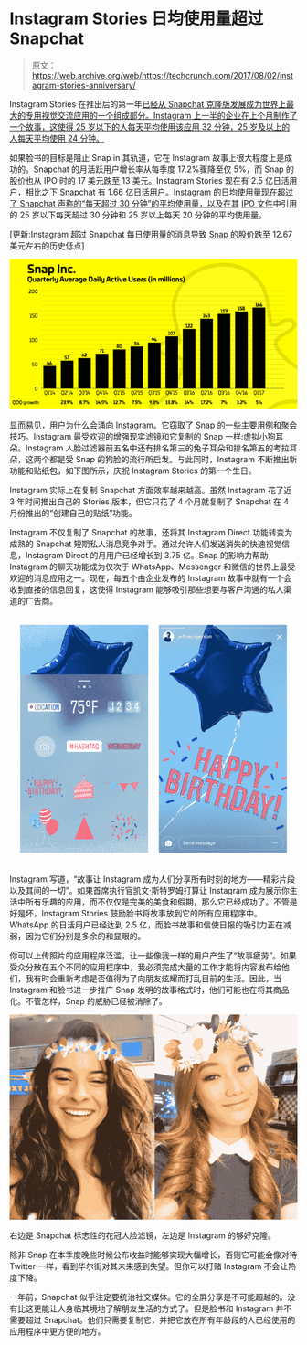 # Instagram Stories 日均使用量超过 Snapchat 

> 原文：<https://web.archive.org/web/https://techcrunch.com/2017/08/02/instagram-stories-anniversary/>

Instagram Stories 在推出后的第一年[已经从 Snapchat 克隆版发展成为世界上最大的专用视觉交流应用的一个组成部分。Instagram 上一半的企业在上个月制作了一个故事，这使得 25 岁以下的人每天平均使用该应用 32 分钟，25 岁及以上的人每天平均使用 24 分钟。](https://web.archive.org/web/20230306005824/https://instagram-press.com/blog/2017/08/02/celebrating-one-year-of-instagram-stories/)

如果脸书的目标是阻止 Snap in 其轨道，它在 Instagram 故事上很大程度上是成功的。Snapchat 的月活跃用户增长率从每季度 17.2%骤降至仅 5%，而 Snap 的股价也从 IPO 时的 17 美元跌至 13 美元。Instagram Stories 现在有 2.5 亿日活用户，相比之下 [Snapchat 有 1.66 亿日活用户。Instagram 的日均使用量现在超过了 Snapchat 声称的“每天超过 30 分钟”的平均使用量，以及在其](https://web.archive.org/web/20230306005824/https://techcrunch.com/2017/05/10/snapchat-user-count/) [IPO 文件](https://web.archive.org/web/20230306005824/https://www.sec.gov/Archives/edgar/data/1564408/000119312517029199/d270216ds1.htm)中引用的 25 岁以下每天超过 30 分钟和 25 岁以上每天 20 分钟的平均使用量。

[更新:Instagram 超过 Snapchat 每日使用量的消息导致 [Snap 的股价](https://web.archive.org/web/20230306005824/https://finance.yahoo.com/quote/SNAP/)跌至 12.67 美元左右的历史低点]

![](img/057f73a0d9a508fbd79ab340f6f1fef4.png)

显而易见，用户为什么会涌向 Instagram。它窃取了 Snap 的一些主要用例和聚会技巧。Instagram 最受欢迎的增强现实滤镜和它复制的 Snap 一样:虚拟小狗耳朵。Instagram 人脸过滤器前五名中还有排名第三的兔子耳朵和排名第五的考拉耳朵，这两个都是受 Snap 的狗脸的流行所启发。与此同时，Instagram 不断推出新功能和贴纸包，如下图所示，庆祝 Instagram Stories 的第一个生日。

Instagram 实际上在复制 Snapchat 方面效率越来越高。虽然 Instagram 花了近 3 年时间推出自己的 Stories 版本，但它只花了 4 个月就复制了 Snapchat 在 4 月份推出的“创建自己的贴纸”功能。

Instagram 不仅复制了 Snapchat 的故事，还将其 Instagram Direct 功能转变为成熟的 Snapchat 短期私人消息竞争对手。通过允许人们发送消失的快速视觉信息，Instagram Direct 的月用户已经增长到 3.75 亿。Snap 的影响力帮助 Instagram 的聊天功能成为仅次于 WhatsApp、Messenger 和微信的世界上最受欢迎的消息应用之一。现在，每五个由企业发布的 Instagram 故事中就有一个会收到直接的信息回复，这使得 Instagram 能够吸引那些想要与客户沟通的私人渠道的广告商。

![](img/3cdb88d4b5c7a1058f7e389e707b0c4b.png)

Instagram 写道，“故事让 Instagram 成为人们分享所有时刻的地方——精彩片段以及其间的一切”。如果首席执行官凯文·斯特罗姆打算让 Instagram 成为展示你生活中所有乐趣的应用，而不仅仅是完美的美食和假期，那么它已经成功了。不管是好是坏，Instagram Stories 鼓励脸书将故事放到它的所有应用程序中。WhatsApp 的日活用户已经达到 2.5 亿，而脸书故事和信使日报的吸引力正在减弱，因为它们分别是多余的和显眼的。

你可以上传照片的应用程序泛滥，让一些像我一样的用户产生了“故事疲劳”。如果受众分散在五个不同的应用程序中，我必须完成大量的工作才能将内容发布给他们，我有时会重新考虑是否值得为了向朋友炫耀而打乱目前的生活。因此，当 Instagram 和脸书进一步推广 Snap 发明的故事格式时，他们可能也在将其商品化。不管怎样，Snap 的威胁已经被消除了。

![](img/9574345c6b127bd45cf37e100872f8d7.png)

右边是 Snapchat 标志性的花冠人脸滤镜，左边是 Instagram 的够好克隆。

除非 Snap 在本季度晚些时候公布收益时能够实现大幅增长，否则它可能会像对待 Twitter 一样，看到华尔街对其未来感到失望。但你可以打赌 Instagram 不会让热度下降。

一年前，Snapchat 似乎注定要统治社交媒体。它的全屏分享是不可能超越的。没有比这更能让人身临其境地了解朋友生活的方式了。但是脸书和 Instagram 并不需要超过 Snapchat。他们只需要复制它，并把它放在所有年龄段的人已经使用的应用程序中更方便的地方。